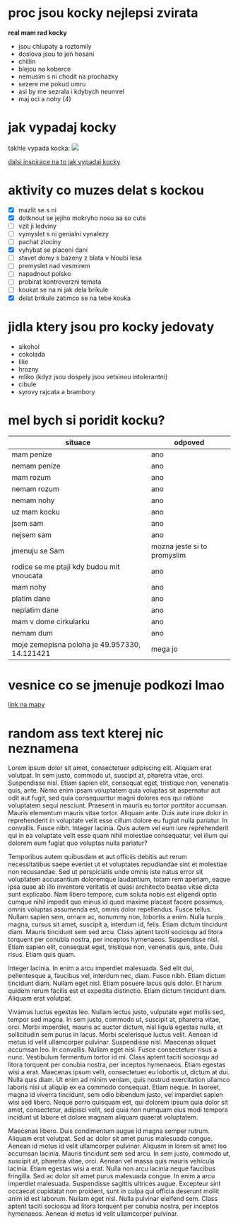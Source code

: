 # proc jsou kocky nejlepsi zvirata
**real mam rad kocky**

- jsou chlupaty a roztomily
- doslova jsou to jen hosani
- chillin
- blejou na koberce
- nemusim s ni chodit na prochazky
- sezere me pokud umru
- asi by me sezrala i kdybych neumrel
- maj oci a nohy (4)

# jak vypadaj kocky
takhle vypada kocka: 
![](https://i.pinimg.com/736x/bd/d4/bf/bdd4bf8f53cefcb358a97e69b7c0db50.jpg)


[dalsi inspirace na to jak vypadaj kocky](https://stock.adobe.com/cz/search?k=cat)

# aktivity co muzes delat s kockou

- [x] mazlit se s ni
- [x] dotknout se jejiho mokryho nosu aa so cute
- [ ] vzit ji ledviny
- [ ] vymyslet s ni genialni vynalezy
- [ ] pachat zlociny
- [x] vyhybat se placeni dani
- [ ] stavet domy s bazeny z blata v hloubi lesa
- [ ] premyslet nad vesmirem
- [ ] napadnout polsko
- [ ] probirat kontroverzni temata
- [ ] koukat se na ni jak dela brikule
- [x] delat brikule zatimco se na tebe kouka

# jidla ktery jsou pro kocky jedovaty
- alkohol
- cokolada
- lilie
- hrozny
- mliko (kdyz jsou dospely jsou vetsinou intolerantni)
- cibule
- syrovy rajcata a brambory

# mel bych si poridit kocku?

| situace | odpoved |
| ----------- | ----------- |
| mam penize | ano |
| nemam penize | ano |
| mam rozum | ano |
| nemam rozum | ano |
| nemam nohy | ano |
| uz mam kocku | ano |
| jsem sam | ano |
| nejsem sam | ano |
| jmenuju se Sam | mozna jeste si to promyslim |
| rodice se me ptaji kdy budou mit vnoucata | ano |
| mam nohy | ano |
| platim dane | ano |
| neplatim dane | ano |
| mam v dome cirkularku | ano |
| nemam dum | ano |
| moje zemepisna poloha je 49.957330, 14.121421 | mega jo | 

# vesnice co se jmenuje podkozi lmao
[link na mapy](https://www.google.com/maps/place/Podkoz%C3%AD,+266+01+Chy%C5%88ava/@50.0482522,14.0294858,12z/data=!4m10!1m2!2m1!1smaps!3m6!1s0x470bba14f056b2fb:0xf02d8013830d0b2!8m2!3d50.048253!4d14.1127853!15sCgRtYXBzkgEMbmVpZ2hib3Job29k4AEA!16s%2Fg%2F121g72hb?entry=ttu)

# random ass text kterej nic neznamena

Lorem ipsum dolor sit amet, consectetuer adipiscing elit. Aliquam erat volutpat. In sem justo, commodo ut, suscipit at, pharetra vitae, orci. Suspendisse nisl. Etiam sapien elit, consequat eget, tristique non, venenatis quis, ante. Nemo enim ipsam voluptatem quia voluptas sit aspernatur aut odit aut fugit, sed quia consequuntur magni dolores eos qui ratione voluptatem sequi nesciunt. Praesent in mauris eu tortor porttitor accumsan. Mauris elementum mauris vitae tortor. Aliquam ante. Duis aute irure dolor in reprehenderit in voluptate velit esse cillum dolore eu fugiat nulla pariatur. In convallis. Fusce nibh. Integer lacinia. Quis autem vel eum iure reprehenderit qui in ea voluptate velit esse quam nihil molestiae consequatur, vel illum qui dolorem eum fugiat quo voluptas nulla pariatur?

Temporibus autem quibusdam et aut officiis debitis aut rerum necessitatibus saepe eveniet ut et voluptates repudiandae sint et molestiae non recusandae. Sed ut perspiciatis unde omnis iste natus error sit voluptatem accusantium doloremque laudantium, totam rem aperiam, eaque ipsa quae ab illo inventore veritatis et quasi architecto beatae vitae dicta sunt explicabo. Nam libero tempore, cum soluta nobis est eligendi optio cumque nihil impedit quo minus id quod maxime placeat facere possimus, omnis voluptas assumenda est, omnis dolor repellendus. Fusce tellus. Nullam sapien sem, ornare ac, nonummy non, lobortis a enim. Nulla turpis magna, cursus sit amet, suscipit a, interdum id, felis. Etiam dictum tincidunt diam. Mauris tincidunt sem sed arcu. Class aptent taciti sociosqu ad litora torquent per conubia nostra, per inceptos hymenaeos. Suspendisse nisl. Etiam sapien elit, consequat eget, tristique non, venenatis quis, ante. Duis risus. Etiam quis quam.

Integer lacinia. In enim a arcu imperdiet malesuada. Sed elit dui, pellentesque a, faucibus vel, interdum nec, diam. Fusce nibh. Etiam dictum tincidunt diam. Nullam eget nisl. Etiam posuere lacus quis dolor. Et harum quidem rerum facilis est et expedita distinctio. Etiam dictum tincidunt diam. Aliquam erat volutpat.

Vivamus luctus egestas leo. Nullam lectus justo, vulputate eget mollis sed, tempor sed magna. In sem justo, commodo ut, suscipit at, pharetra vitae, orci. Morbi imperdiet, mauris ac auctor dictum, nisl ligula egestas nulla, et sollicitudin sem purus in lacus. Morbi scelerisque luctus velit. Aenean id metus id velit ullamcorper pulvinar. Suspendisse nisl. Maecenas aliquet accumsan leo. In convallis. Nullam eget nisl. Fusce consectetuer risus a nunc. Vestibulum fermentum tortor id mi. Class aptent taciti sociosqu ad litora torquent per conubia nostra, per inceptos hymenaeos. Etiam egestas wisi a erat. Maecenas ipsum velit, consectetuer eu lobortis ut, dictum at dui. Nulla quis diam. Ut enim ad minim veniam, quis nostrud exercitation ullamco laboris nisi ut aliquip ex ea commodo consequat. Etiam neque. In laoreet, magna id viverra tincidunt, sem odio bibendum justo, vel imperdiet sapien wisi sed libero. Neque porro quisquam est, qui dolorem ipsum quia dolor sit amet, consectetur, adipisci velit, sed quia non numquam eius modi tempora incidunt ut labore et dolore magnam aliquam quaerat voluptatem.

Maecenas libero. Duis condimentum augue id magna semper rutrum. Aliquam erat volutpat. Sed ac dolor sit amet purus malesuada congue. Aenean id metus id velit ullamcorper pulvinar. Aliquam in lorem sit amet leo accumsan lacinia. Mauris tincidunt sem sed arcu. In sem justo, commodo ut, suscipit at, pharetra vitae, orci. Aenean vel massa quis mauris vehicula lacinia. Etiam egestas wisi a erat. Nulla non arcu lacinia neque faucibus fringilla. Sed ac dolor sit amet purus malesuada congue. In enim a arcu imperdiet malesuada. Suspendisse sagittis ultrices augue. Excepteur sint occaecat cupidatat non proident, sunt in culpa qui officia deserunt mollit anim id est laborum. Nullam eget nisl. Nulla pulvinar eleifend sem. Class aptent taciti sociosqu ad litora torquent per conubia nostra, per inceptos hymenaeos. Aenean id metus id velit ullamcorper pulvinar.


